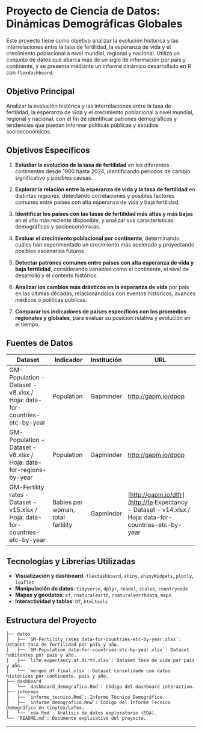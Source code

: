 # Proyecto de Ciencia de Datos: Dinámicas Demográficas Globales

Este proyecto tiene como objetivo analizar la evolución histórica y las interrelaciones entre la tasa de fertilidad, la esperanza de vida y el crecimiento poblacional a nivel mundial, regional y nacional. Utiliza un conjunto de datos que abarca más de un siglo de información por país y continente, y se presenta mediante un informe dinámico desarrollado en R con `flexdashboard`.

## Objetivo Principal

Analizar la evolución histórica y las interrelaciones entre la tasa de fertilidad, la esperanza de vida y el crecimiento poblacional a nivel mundial, regional y nacional, con el fin de identificar patrones demográficos y tendencias que puedan informar políticas públicas y estudios socioeconómicos.

## Objetivos Específicos

1. **Estudiar la evolución de la tasa de fertilidad** en los diferentes continentes desde 1900 hasta 2024, identificando periodos de cambio significativo y posibles causas.

2. **Explorar la relación entre la esperanza de vida y la tasa de fertilidad** en distintas regiones, detectando correlaciones y posibles factores comunes entre países con alta esperanza de vida y baja fertilidad.

3. **Identificar los países con las tasas de fertilidad más altas y más bajas** en el año más reciente disponible, y analizar sus características demográficas y socioeconómicas.

4. **Evaluar el crecimiento poblacional por continente**, determinando cuáles han experimentado un crecimiento más acelerado y proyectando posibles escenarios futuros.

5. **Detectar patrones comunes entre países con alta esperanza de vida y baja fertilidad**, considerando variables como el continente, el nivel de desarrollo y el contexto histórico.

6. **Analizar los cambios más drásticos en la esperanza de vida** por país en las últimas décadas, relacionándolos con eventos históricos, avances médicos o políticas públicas.

7. **Comparar los indicadores de países específicos con los promedios regionales y globales**, para evaluar su posición relativa y evolución en el tiempo.

##  Fuentes de Datos

| Dataset | Indicador | Institución | URL |
|--------|-----------|-------------|-----|
| GM-Population - Dataset - v8.xlsx / Hoja: data-for-countries-etc-by-year | Population | Gapminder | http://gapm.io/dpop |
| GM-Population - Dataset - v8.xlsx / Hoja: data-for-regions-by-year | Population | Gapminder | http://gapm.io/dpop |
| GM-Fertility rates - Dataset - v15.xlsx / Hoja: data-for-countries-etc-by-year | Babies per woman, total fertility | Gapminder | [http://gapm.io/dtfr](http://fe Expectancy - Dataset - v14.xlsx / Hoja: data-for-countries-etc-by-year | Life expectancy, at birth | Gapminder | [http//gapm.io/dlex |

##  Tecnologías y Librerías Utilizadas

- **Visualización y dashboard**: `flexdashboard`, `shiny`, `shinyWidgets`, `plotly`, `leaflet`
- **Manipulación de datos**: `tidyverse`, `dplyr`, `readxl`, `scales`, `countrycode`
- **Mapas y geodatos**: `sf`, `rnaturalearth`, `rnaturalearthdata`, `maps`
- **Interactividad y tablas**: `DT`, `htmltools`

## Estructura del Proyecto
```
├── datos
│   ├── `GM-Fertility_rates_data-for-countries-etc-by-year.xlsx`: Dataset tasa de fertilidad por país y año.
│   ├── `GM-Population_data-for-countries-etc-by-year.xlsx`: Dataset habitantes por país y año.
│   ├── `life.expectancy.at.birth.xlsx`: Dataset tasa de vida por país y año.
│   └── `merged_df_final.xlsx`: Dataset consolidado con datos históricos por continente, país y año.
├── dashboard
│   └── `dashboard_demografico.Rmd`: Código del dashboard interactivo.
├── informes
│   ├── `informe_tecnico.Rmd`: Informe Técnico Demográfico.
│   ├── `informe_demografico.Rnw`: Código del Informe Técnico Demográfico en tinytex/LaTex.
│   └── `eda.Rmd`: Análisis de datos exploratorio (EDA).
└── `README.md`: Documento explicativo del proyecto.
```
---

